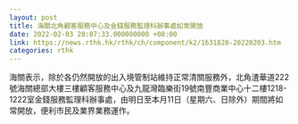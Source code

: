 ```yaml
---
layout: post
title: 海關北角顧客服務中心及金錢服務監理科辦事處如常開放
date: 2022-02-03 20:07:33.000000000 +08:00
link: https://news.rthk.hk/rthk/ch/component/k2/1631828-20220203.htm
categories: rthk
---
```


海關表示，除於各仍然開放的出入境管制站維持正常清關服務外，北角渣華道222號海關總部大樓三樓顧客服務中心及九龍灣臨樂街19號南豐商業中心十二樓1218-1222室金錢服務監理科辦事處，由明日至本月11日（星期六、日除外）期間將如常開放，便利市民及業界業務運作。
